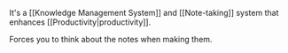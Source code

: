It's a [[Knowledge Management System]] and [[Note-taking]] system that enhances [[Productivity|productivity]].

Forces you to think about the notes when making them.